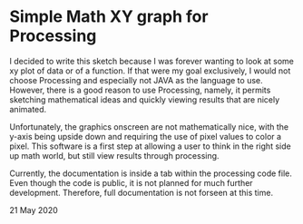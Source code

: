 <h1>Simple Math XY graph for Processing</h1>
<p>I decided to write this sketch because I was forever wanting to look
at some xy plot of data or of a function.  If that were my goal exclusively,
I would not choose Processing and especially not JAVA as the language to use.
However, there is a good reason to use Processing, namely, it permits sketching
mathematical ideas and quickly viewing results that are nicely animated. </p>

<p>Unfortunately, the graphics onscreen are not mathematically nice, with the
y-axis being upside down and requiring the use of pixel values to color a pixel.
This software is a first step at allowing a user to think in the right side up
math world, but still view results through processing.</p>

<p>Currently, the documentation is inside a tab within the processing code file.
Even though the code is public, it is not planned for much further development.  
Therefore, full documentation is not forseen at this time.</p>

<p> 21 May 2020</p>